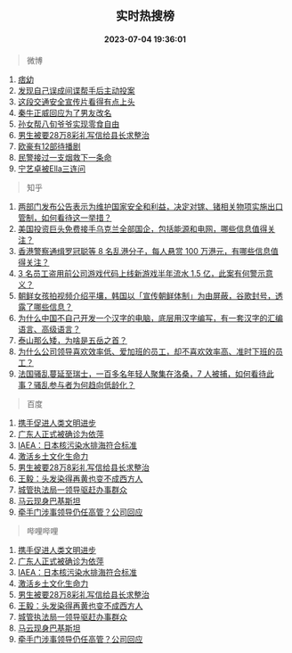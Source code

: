 <div align="center"><h2>实时热搜榜</h2><h4>2023-07-04 19:36:01</h4></div>

> 微博  

1. [痞幼](https://s.weibo.com/weibo?q=%E7%97%9E%E5%B9%BC&t=31&band_rank=1&Refer=top)<br />
2. [发现自己误成间谍帮手后主动投案](https://s.weibo.com/weibo?q=%23%E5%8F%91%E7%8E%B0%E8%87%AA%E5%B7%B1%E8%AF%AF%E6%88%90%E9%97%B4%E8%B0%8D%E5%B8%AE%E6%89%8B%E5%90%8E%E4%B8%BB%E5%8A%A8%E6%8A%95%E6%A1%88%23&t=31&band_rank=2&Refer=top)<br />
3. [这段交通安全宣传片看得有点上头](https://s.weibo.com/weibo?q=%23%E8%BF%99%E6%AE%B5%E4%BA%A4%E9%80%9A%E5%AE%89%E5%85%A8%E5%AE%A3%E4%BC%A0%E7%89%87%E7%9C%8B%E5%BE%97%E6%9C%89%E7%82%B9%E4%B8%8A%E5%A4%B4%23&t=31&band_rank=3&Refer=top)<br />
4. [秦牛正威回应为了男友改名](https://s.weibo.com/weibo?q=%23%E7%A7%A6%E7%89%9B%E6%AD%A3%E5%A8%81%E5%9B%9E%E5%BA%94%E4%B8%BA%E4%BA%86%E7%94%B7%E5%8F%8B%E6%94%B9%E5%90%8D%23&t=31&band_rank=4&Refer=top)<br />
5. [孙女帮八旬爷爷实现零食自由](https://s.weibo.com/weibo?q=%23%E5%AD%99%E5%A5%B3%E5%B8%AE%E5%85%AB%E6%97%AC%E7%88%B7%E7%88%B7%E5%AE%9E%E7%8E%B0%E9%9B%B6%E9%A3%9F%E8%87%AA%E7%94%B1%23&t=31&band_rank=5&Refer=top)<br />
6. [男生被要28万8彩礼写信给县长求整治](https://s.weibo.com/weibo?q=%23%E7%94%B7%E7%94%9F%E8%A2%AB%E8%A6%8128%E4%B8%878%E5%BD%A9%E7%A4%BC%E5%86%99%E4%BF%A1%E7%BB%99%E5%8E%BF%E9%95%BF%E6%B1%82%E6%95%B4%E6%B2%BB%23&t=31&band_rank=6&Refer=top)<br />
7. [欧豪有12部待播剧](https://s.weibo.com/weibo?q=%23%E6%AC%A7%E8%B1%AA%E6%9C%8912%E9%83%A8%E5%BE%85%E6%92%AD%E5%89%A7%23&t=31&band_rank=7&Refer=top)<br />
8. [民警接过一支烟救下一条命](https://s.weibo.com/weibo?q=%23%E6%B0%91%E8%AD%A6%E6%8E%A5%E8%BF%87%E4%B8%80%E6%94%AF%E7%83%9F%E6%95%91%E4%B8%8B%E4%B8%80%E6%9D%A1%E5%91%BD%23&t=31&band_rank=8&Refer=top)<br />
9. [宁艺卓被Ella三连问](https://s.weibo.com/weibo?q=%23%E5%AE%81%E8%89%BA%E5%8D%93%E8%A2%ABElla%E4%B8%89%E8%BF%9E%E9%97%AE%23&t=31&band_rank=9&Refer=top)<br />

> 知乎  

1. [两部门发布公告表示为维护国家安全和利益，决定对镓、锗相关物项实施出口管制，如何看待这一举措？](https://www.zhihu.com/question/610105939)<br />
2. [美国投资巨头免费接手乌克兰全部国企，包括能源和电网，哪些信息值得关注？](https://www.zhihu.com/question/610223926)<br />
3. [香港警察通缉罗冠聪等 8 名乱港分子，每人悬赏 100 万港元，有哪些信息值得关注？](https://www.zhihu.com/question/610144743)<br />
4. [3 名员工盗用前公司游戏代码上线新游戏半年流水 1.5 亿，此案有何警示意义？](https://www.zhihu.com/question/609251189)<br />
5. [朝鲜女孩拍视频介绍平壤，韩国以「宣传朝鲜体制」为由屏蔽，谷歌封号，透露了哪些信息？](https://www.zhihu.com/question/610162816)<br />
6. [为什么中国不自己开发一个汉字的电脑，底层用汉字编写，有一套汉字的汇编语言、高级语言？](https://www.zhihu.com/question/520064736)<br />
7. [泰山那么矮，为啥是五岳之首？](https://www.zhihu.com/question/36468499)<br />
8. [为什么公司领导喜欢效率低、爱加班的员工，却不喜欢效率高、准时下班的员工？](https://www.zhihu.com/question/600312394)<br />
9. [法国骚乱蔓延至瑞士，一百多名年轻人聚集在洛桑，7 人被捕，如何看待此事？骚乱参与者为何趋向低龄化？](https://www.zhihu.com/question/610081393)<br />

> 百度  

1. [携手促进人类文明进步](https://www.baidu.com/s?wd=%E6%90%BA%E6%89%8B%E4%BF%83%E8%BF%9B%E4%BA%BA%E7%B1%BB%E6%96%87%E6%98%8E%E8%BF%9B%E6%AD%A5&sa=fyb_news&rsv_dl=fyb_news)<br />
2. [广东人正式被确诊为依萍](https://www.baidu.com/s?wd=%E5%B9%BF%E4%B8%9C%E4%BA%BA%E6%AD%A3%E5%BC%8F%E8%A2%AB%E7%A1%AE%E8%AF%8A%E4%B8%BA%E4%BE%9D%E8%90%8D&sa=fyb_news&rsv_dl=fyb_news)<br />
3. [IAEA：日本核污染水排海符合标准](https://www.baidu.com/s?wd=IAEA%EF%BC%9A%E6%97%A5%E6%9C%AC%E6%A0%B8%E6%B1%A1%E6%9F%93%E6%B0%B4%E6%8E%92%E6%B5%B7%E7%AC%A6%E5%90%88%E6%A0%87%E5%87%86&sa=fyb_news&rsv_dl=fyb_news)<br />
4. [激活乡土文化生命力](https://www.baidu.com/s?wd=%E6%BF%80%E6%B4%BB%E4%B9%A1%E5%9C%9F%E6%96%87%E5%8C%96%E7%94%9F%E5%91%BD%E5%8A%9B&sa=fyb_news&rsv_dl=fyb_news)<br />
5. [男生被要28万8彩礼写信给县长求整治](https://www.baidu.com/s?wd=%E7%94%B7%E7%94%9F%E8%A2%AB%E8%A6%8128%E4%B8%878%E5%BD%A9%E7%A4%BC%E5%86%99%E4%BF%A1%E7%BB%99%E5%8E%BF%E9%95%BF%E6%B1%82%E6%95%B4%E6%B2%BB&sa=fyb_news&rsv_dl=fyb_news)<br />
6. [王毅：头发染得再黄也变不成西方人](https://www.baidu.com/s?wd=%E7%8E%8B%E6%AF%85%EF%BC%9A%E5%A4%B4%E5%8F%91%E6%9F%93%E5%BE%97%E5%86%8D%E9%BB%84%E4%B9%9F%E5%8F%98%E4%B8%8D%E6%88%90%E8%A5%BF%E6%96%B9%E4%BA%BA&sa=fyb_news&rsv_dl=fyb_news)<br />
7. [城管执法局一领导驱赶办事群众](https://www.baidu.com/s?wd=%E5%9F%8E%E7%AE%A1%E6%89%A7%E6%B3%95%E5%B1%80%E4%B8%80%E9%A2%86%E5%AF%BC%E9%A9%B1%E8%B5%B6%E5%8A%9E%E4%BA%8B%E7%BE%A4%E4%BC%97&sa=fyb_news&rsv_dl=fyb_news)<br />
8. [马云现身巴基斯坦](https://www.baidu.com/s?wd=%E9%A9%AC%E4%BA%91%E7%8E%B0%E8%BA%AB%E5%B7%B4%E5%9F%BA%E6%96%AF%E5%9D%A6&sa=fyb_news&rsv_dl=fyb_news)<br />
9. [牵手门涉事领导仍任高管？公司回应](https://www.baidu.com/s?wd=%E7%89%B5%E6%89%8B%E9%97%A8%E6%B6%89%E4%BA%8B%E9%A2%86%E5%AF%BC%E4%BB%8D%E4%BB%BB%E9%AB%98%E7%AE%A1%EF%BC%9F%E5%85%AC%E5%8F%B8%E5%9B%9E%E5%BA%94&sa=fyb_news&rsv_dl=fyb_news)<br />

> 哔哩哔哩  

1. [携手促进人类文明进步](https://www.baidu.com/s?wd=%E6%90%BA%E6%89%8B%E4%BF%83%E8%BF%9B%E4%BA%BA%E7%B1%BB%E6%96%87%E6%98%8E%E8%BF%9B%E6%AD%A5&sa=fyb_news&rsv_dl=fyb_news)<br />
2. [广东人正式被确诊为依萍](https://www.baidu.com/s?wd=%E5%B9%BF%E4%B8%9C%E4%BA%BA%E6%AD%A3%E5%BC%8F%E8%A2%AB%E7%A1%AE%E8%AF%8A%E4%B8%BA%E4%BE%9D%E8%90%8D&sa=fyb_news&rsv_dl=fyb_news)<br />
3. [IAEA：日本核污染水排海符合标准](https://www.baidu.com/s?wd=IAEA%EF%BC%9A%E6%97%A5%E6%9C%AC%E6%A0%B8%E6%B1%A1%E6%9F%93%E6%B0%B4%E6%8E%92%E6%B5%B7%E7%AC%A6%E5%90%88%E6%A0%87%E5%87%86&sa=fyb_news&rsv_dl=fyb_news)<br />
4. [激活乡土文化生命力](https://www.baidu.com/s?wd=%E6%BF%80%E6%B4%BB%E4%B9%A1%E5%9C%9F%E6%96%87%E5%8C%96%E7%94%9F%E5%91%BD%E5%8A%9B&sa=fyb_news&rsv_dl=fyb_news)<br />
5. [男生被要28万8彩礼写信给县长求整治](https://www.baidu.com/s?wd=%E7%94%B7%E7%94%9F%E8%A2%AB%E8%A6%8128%E4%B8%878%E5%BD%A9%E7%A4%BC%E5%86%99%E4%BF%A1%E7%BB%99%E5%8E%BF%E9%95%BF%E6%B1%82%E6%95%B4%E6%B2%BB&sa=fyb_news&rsv_dl=fyb_news)<br />
6. [王毅：头发染得再黄也变不成西方人](https://www.baidu.com/s?wd=%E7%8E%8B%E6%AF%85%EF%BC%9A%E5%A4%B4%E5%8F%91%E6%9F%93%E5%BE%97%E5%86%8D%E9%BB%84%E4%B9%9F%E5%8F%98%E4%B8%8D%E6%88%90%E8%A5%BF%E6%96%B9%E4%BA%BA&sa=fyb_news&rsv_dl=fyb_news)<br />
7. [城管执法局一领导驱赶办事群众](https://www.baidu.com/s?wd=%E5%9F%8E%E7%AE%A1%E6%89%A7%E6%B3%95%E5%B1%80%E4%B8%80%E9%A2%86%E5%AF%BC%E9%A9%B1%E8%B5%B6%E5%8A%9E%E4%BA%8B%E7%BE%A4%E4%BC%97&sa=fyb_news&rsv_dl=fyb_news)<br />
8. [马云现身巴基斯坦](https://www.baidu.com/s?wd=%E9%A9%AC%E4%BA%91%E7%8E%B0%E8%BA%AB%E5%B7%B4%E5%9F%BA%E6%96%AF%E5%9D%A6&sa=fyb_news&rsv_dl=fyb_news)<br />
9. [牵手门涉事领导仍任高管？公司回应](https://www.baidu.com/s?wd=%E7%89%B5%E6%89%8B%E9%97%A8%E6%B6%89%E4%BA%8B%E9%A2%86%E5%AF%BC%E4%BB%8D%E4%BB%BB%E9%AB%98%E7%AE%A1%EF%BC%9F%E5%85%AC%E5%8F%B8%E5%9B%9E%E5%BA%94&sa=fyb_news&rsv_dl=fyb_news)<br />
